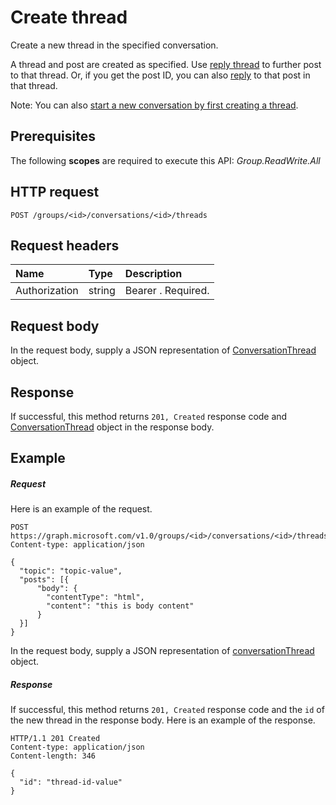 # Create thread

Create a new thread in the specified conversation. 

A thread and post are created as specified. Use [reply thread](conversationthread_reply.md) to further post 
to that thread. Or, if you get the post ID, you can also [reply](post_reply.md) to that post in that thread.

Note: You can also [start a new conversation by first creating a thread](group_post_threads.md).

## Prerequisites
The following **scopes** are required to execute this API:
*Group.ReadWrite.All*
## HTTP request
<!-- { "blockType": "ignored" } -->
```http
POST /groups/<id>/conversations/<id>/threads
```
## Request headers
| Name       | Type | Description|
|:---------------|:--------|:----------|
| Authorization  | string  | Bearer <token>. Required. |

## Request body
In the request body, supply a JSON representation of [ConversationThread](../resources/conversationthread.md) object.


## Response
If successful, this method returns `201, Created` response code and [ConversationThread](../resources/conversationthread.md) object in the response body.

## Example
##### Request
Here is an example of the request.
<!-- {
  "blockType": "request",
  "name": "create_conversationthread_from_conversation"
}-->
```http
POST https://graph.microsoft.com/v1.0/groups/<id>/conversations/<id>/threads
Content-type: application/json

{
  "topic": "topic-value",
  "posts": [{
      "body": {
        "contentType": "html",
        "content": "this is body content"
      }
  }]
}
```
In the request body, supply a JSON representation of [conversationThread](../resources/conversationthread.md) object.
##### Response

If successful, this method returns `201, Created` response code and the `id` of the new thread in the response body.
Here is an example of the response. 
<!-- {
  "blockType": "response",
  "truncated": true,
  "@odata.type": "microsoft.graph.conversationThread"
} -->
```http
HTTP/1.1 201 Created
Content-type: application/json
Content-length: 346

{
  "id": "thread-id-value"
}
```

<!-- uuid: 8fcb5dbc-d5aa-4681-8e31-b001d5168d79
2015-10-25 14:57:30 UTC -->
<!-- {
  "type": "#page.annotation",
  "description": "Create thread",
  "keywords": "",
  "section": "documentation",
  "tocPath": ""
}-->
